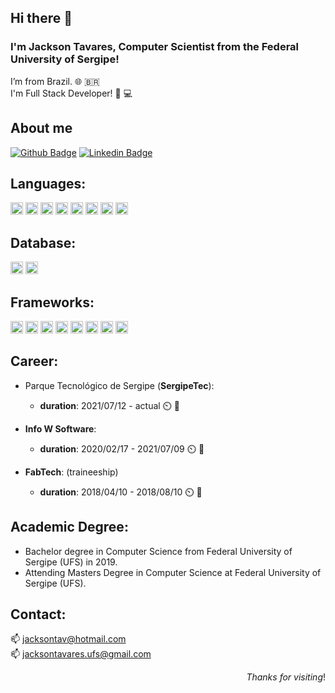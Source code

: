 ## Hi there 👋

### I'm Jackson Tavares, Computer Scientist from the Federal University of Sergipe!

I’m from Brazil. :globe_with_meridians: :brazil: <br>
I'm Full Stack Developer! :bearded_person: :computer:

## About me

[![Github Badge](https://img.shields.io/badge/-Github-000?style=flat-square&logo=Github&logoColor=white&link=https://github.com/JacksonTav)](https://github.com/JacksonTav)
[![Linkedin Badge](https://img.shields.io/badge/-LinkedIn-blue?style=flat-square&logo=Linkedin&logoColor=white&link=https://www.linkedin.com/in/jackson-tavares-01899b116/)](https://www.linkedin.com/in/jackson-tavares-01899b116/)

## Languages:

<code><img height="20"	src="https://img.shields.io/badge/HTML5-E34F26?style=for-the-badge&logo=html5&logoColor=white"></code>
<code><img height="20"	src="https://img.shields.io/badge/CSS3-1572B6?style=for-the-badge&logo=css3&logoColor=white"></code>
<code><img height="20"	src="https://img.shields.io/badge/JavaScript-323330?style=for-the-badge&logo=javascript&logoColor=F7DF1E"></code>
<code><img height="20"	src="https://img.shields.io/badge/json-5E5C5C?style=for-the-badge&logo=json&logoColor=white"></code>
<code><img height="20"	src="https://img.shields.io/badge/C-00599C?style=for-the-badge&logo=c&logoColor=white"></code>
<code><img height="20"	src="https://img.shields.io/badge/C%2B%2B-00599C?style=for-the-badge&logo=c%2B%2B&logoColor=white"></code>
<code><img height="20"	src="https://img.shields.io/badge/Java-ED8B00?style=for-the-badge&logo=java&logoColor=white"></code>
<code><img height="20"	src="https://img.shields.io/badge/PHP-777BB4?style=for-the-badge&logo=php&logoColor=white"></code>

## Database:
<code><img height="20"	src="https://img.shields.io/badge/MySQL-00000F?style=for-the-badge&logo=mysql&logoColor=white"></code>
<code><img height="20"	src="https://img.shields.io/badge/PostgreSQL-316192?style=for-the-badge&logo=postgresql&logoColor=white"></code>

## Frameworks:
<code><img height="20"	src="https://img.shields.io/badge/Node.js-339933?style=for-the-badge&logo=nodedotjs&logoColor=white"></code>
<code><img height="20"	src="https://img.shields.io/badge/npm-CB3837?style=for-the-badge&logo=npm&logoColor=white"></code>
<code><img height="20"	src="https://img.shields.io/badge/Express.js-000000?style=for-the-badge&logo=express&logoColor=white"></code>
<code><img height="20"	src="https://img.shields.io/badge/Bootstrap-563D7C?style=for-the-badge&logo=bootstrap&logoColor=white"></code>
<code><img height="20"	src="https://img.shields.io/badge/jQuery-0769AD?style=for-the-badge&logo=jquery&logoColor=white"></code>
<code><img height="20"	src="https://img.shields.io/badge/Spring_Boot-F2F4F9?style=for-the-badge&logo=spring-boot"></code>
<code><img height="20"	src="https://img.shields.io/badge/kubernetes-326ce5.svg?&style=for-the-badge&logo=kubernetes&logoColor=white"></code>
<code><img height="20"	src="https://img.shields.io/badge/Postman-FF6C37?style=for-the-badge&logo=Postman&logoColor=white"></code>

## Career:
- Parque Tecnológico de Sergipe (**SergipeTec**):
   - **duration**: 2021/07/12 - actual :timer_clock: :calendar:

- **Info W Software**:
  - **duration**: 2020/02/17 - 2021/07/09 :timer_clock: :calendar:
  
- **FabTech**: (traineeship)
  - **duration**: 2018/04/10 - 2018/08/10 :timer_clock: :calendar:

## Academic Degree:
- Bachelor degree in Computer Science from Federal University of Sergipe (UFS) in 2019.
- Attending Masters Degree in Computer Science at Federal University of Sergipe (UFS). 

## Contact:
:mailbox: jacksontav@hotmail.com <br>
:mailbox: jacksontavares.ufs@gmail.com

<div align="right"> <em>Thanks for visiting</em>!</div>




<!--
- 🔭 I’m currently working on Parque Tecnológico de Sergipe (SergipeTec) using the technologies:
**JacksonTav/JacksonTav** is a ✨ _special_ ✨ repository because its `README.md` (this file) appears on your GitHub profile.

Here are some ideas to get you started:

- 🔭 I’m currently working on ...
- 🌱 I’m currently learning ...
- 👯 I’m looking to collaborate on ...
- 🤔 I’m looking for help with ...
- 💬 Ask me about ...
- 📫 How to reach me: ...
- 😄 Pronouns: ...
- ⚡ Fun fact: ...

<code><img height="20"	src=""></code>
<code><img height="20"	src=""></code>
<code><img height="20"	src=""></code>
-->
